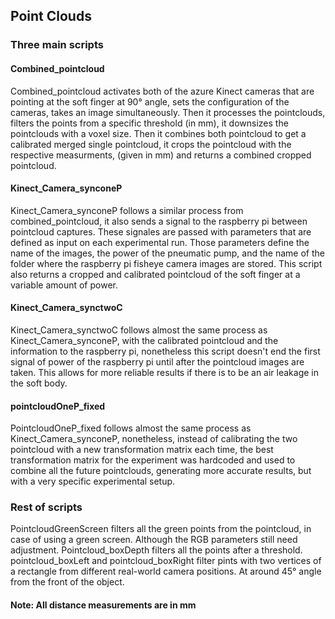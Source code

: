 ## Point Clouds 

### Three main scripts 

#### Combined_pointcloud 

Combined_pointcloud activates both of the azure Kinect cameras that are pointing at the soft finger at 90° angle, sets the configuration of the cameras, takes an image simultaneously. Then it processes the pointclouds, filters the points from a specific threshold (in mm), it downsizes the pointclouds with a voxel size. Then it combines both pointcloud to get a calibrated merged single pointcloud, it crops the pointcloud with the respective measurments, (given in mm) and returns a combined cropped pointcloud. 

#### Kinect_Camera_synconeP

Kinect_Camera_synconeP follows a similar process from combined_pointcloud, it also sends a signal to the raspberry pi between pointcloud captures. These signales are passed with parameters that are defined as input on each experimental run. Those parameters define the name of the images, the power of the pneumatic pump, and the name of the folder where the raspberry pi fisheye camera images are stored. This script also returns a cropped and calibrated pointcloud of the soft finger at a variable amount of power. 


#### Kinect_Camera_synctwoC

Kinect_Camera_synctwoC follows almost the same process as Kinect_Camera_synconeP, with the calibrated pointcloud and the information to the raspberry pi, nonetheless this script doesn't end the first signal of power of the raspberry pi until after the pointcloud images are taken. This allows for more reliable results if there is to be an air leakage in the soft body. 

#### pointcloudOneP_fixed 

PointcloudOneP_fixed follows almost the same process as Kinect_Camera_synconeP, nonetheless, instead of calibrating the two pointcloud with a new transformation matrix each time, the best transformation matrix for the experiment was hardcoded and used to combine all the future pointclouds, generating more accurate results, but with a very specific experimental setup. 

### Rest of scripts 

PointcloudGreenScreen filters all the green points from the pointcloud, in case of using a green screen. Although the RGB parameters still need adjustment. 
Pointcloud_boxDepth filters all the points after a threshold. 
pointcloud_boxLeft and pointcloud_boxRight filter pints with two vertices of a rectangle from different real-world camera positions. At around 45° angle from the front of the object. 


#### Note: All distance measurements are in mm 
